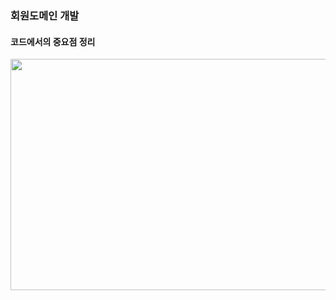 ### 회원도메인 개발
#### 코드에서의 중요점 정리

<img src="https://user-images.githubusercontent.com/32288986/126177318-988089d3-2c22-4f2a-9903-832667eb2eae.png"  width="700" height="370">

